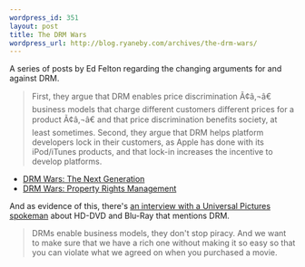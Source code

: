 ```yaml
--- 
wordpress_id: 351
layout: post
title: The DRM Wars
wordpress_url: http://blog.ryaneby.com/archives/the-drm-wars/
---
```

A series of posts by Ed Felton regarding the changing arguments for and against DRM.

<blockquote>First, they argue that DRM enables price discrimination Ã¢â‚¬â€ business models that charge different customers different prices for a product Ã¢â‚¬â€ and that price discrimination benefits society, at least sometimes. Second, they argue that DRM helps platform developers lock in their customers, as Apple has done with its iPod/iTunes products, and that lock-in increases the incentive to develop platforms.</blockquote>

<ul>
<li><a href="http://www.freedom-to-tinker.com/?p=1051">DRM Wars: The Next Generation</a></li>
<li><a href="http://www.freedom-to-tinker.com/?p=1052">DRM Wars: Property Rights Management</a></li>
</ul>

And as evidence of this, there's <a href="http://www.tgdaily.com/2006/08/04/tg_daily_interviews_universal_pictures/">an interview with a Universal Pictures spokeman</a> about HD-DVD and Blu-Ray that mentions DRM.

<blockquote>DRMs enable business models, they don't stop piracy. And we want to make sure that we have a rich one without making it so easy so that you can violate what we agreed on when you purchased a movie.</blockquote>
